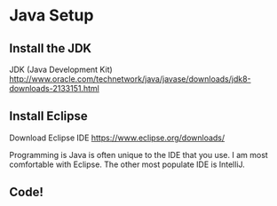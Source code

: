 # Java Setup

## Install the JDK
JDK (Java Development Kit)
http://www.oracle.com/technetwork/java/javase/downloads/jdk8-downloads-2133151.html

## Install Eclipse
Download Eclipse IDE
https://www.eclipse.org/downloads/

Programming is Java is often unique to the IDE that you use. I am most comfortable with Eclipse. The other most populate IDE is IntelliJ.

## Code!

